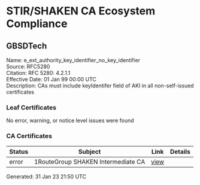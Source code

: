 # STIR/SHAKEN CA Ecosystem Compliance

## GBSDTech

Name: e_ext_authority_key_identifier_no_key_identifier\
Source: RFC5280\
Citation: RFC 5280: 4.2.1.1\
Effective Date: 01 Jan 99 00:00 UTC\
Description: CAs must include keyIdentifer field of AKI in all non-self-issued certificates

### Leaf Certificates

No error, warning, or notice level issues were found

### CA Certificates

| Status | Subject | Link | Details |
|--------|---------|------|---------|
| error | 1RouteGroup SHAKEN Intermediate CA | [view](../../CERTS/99e9a67644a30ebc33ecc9aa8df6335524d49a4691164e357c5d2406b58a578e/README.md) |  |


Generated: 31 Jan 23 21:50 UTC